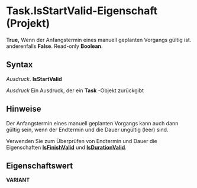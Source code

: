 
# Task.IsStartValid-Eigenschaft (Projekt)

 **True,** Wenn der Anfangstermin eines manuell geplanten Vorgangs gültig ist. anderenfalls **False**. Read-only **Boolean**.


## Syntax

 _Ausdruck_. **IsStartValid**

 _Ausdruck_ Ein Ausdruck, der ein **Task** -Objekt zurückgibt


## Hinweise

Der Anfangstermin eines manuell geplanten Vorgangs kann auch dann gültig sein, wenn der Endtermin und die Dauer ungültig (leer) sind.

Verwenden Sie zum Überprüfen von Endtermin und Dauer die Eigenschaften  **[IsFinishValid](13981c95-28fc-7b2f-d8b2-5b235bbe684e.md)** und **[IsDurationValid](303c5cab-b83a-37b6-c1da-207e91c45a86.md)**.


## Eigenschaftswert

 **VARIANT**

